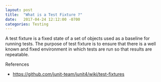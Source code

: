 ```yaml
---
layout: post
title:  "What is a Test Fixture ?"
date:   2017-04-24 12:12:00 -0700
categories: Testing
---
```


A test fixture is a fixed state of a set of objects used as a baseline for running tests.
The purpose of test fixture is to ensure that there is a well known and fixed
environment in which tests are run so that results are repeatable.

References
- https://github.com/junit-team/junit4/wiki/test-fixtures